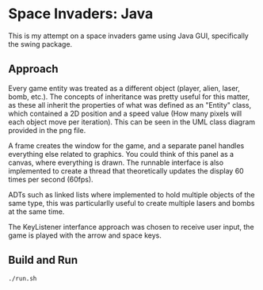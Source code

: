 # Space Invaders: Java
This is my attempt on a space invaders game using Java GUI, specifically the swing package. 

## Approach
Every game entity was treated as a different object (player, alien, laser, bomb, etc.). The concepts of inheritance was pretty useful for this matter, as these all inherit the properties of what was defined as an "Entity" class, which contained a 2D position and a speed value (How many pixels will each object move per iteration). This can be seen in the UML class diagram provided in the png file.

A frame creates the window for the game, and a separate panel handles everything else related to graphics. You could think of this panel as a canvas, where everything is drawn. The runnable interface is also implemented to create a thread that theoretically updates the display 60 times per second (60fps).

ADTs such as linked lists where implemented to hold multiple objects of the same type, this was particularlly useful to create multiple lasers and bombs at the same time.

The KeyListener interfance approach was chosen to receive user input, the game is played with the arrow and space keys.

## Build and Run

``` 
./run.sh
```
